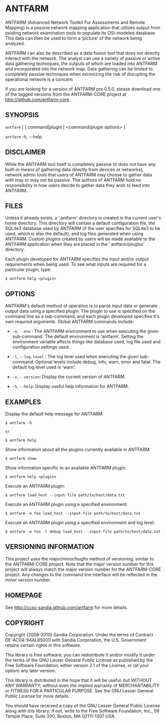 # ANTFARM

ANTFARM (Advanced Network Toolkit For Assessments and Remote Mapping) is a
passive network mapping application that utilizes output from existing network
examination tools to populate its OSI-modeled database. This data can then be
used to form a ‘picture’ of the network being analyzed.

ANTFARM can also be described as a data fusion tool that does not directly
interact with the network. The analyst can use a variety of passive or active
data gathering techniques, the outputs of which are loaded into ANTFARM and
incorporated into the network map. Data gathering can be limited to completely
passive techniques when minimizing the risk of disrupting the operational
network is a concern.

If you are looking for a version of ANTFARM pre 0.5.0, please download one of
the tagged versions from the ANTFARM-CORE project at
http://github.com/antfarm-core.

## SYNOPSIS

`antfarm` [ <global options> ] command|plugin [ <command/plugin options> ]

`antfarm` -h, --help

## DISCLAIMER

While the ANTFARM tool itself is completely passive (it does not have any
built-in means of gathering data directly from devices or networks), network
admin tools that users of ANTFARM may choose to gather data with may or may not
be passive. The authors of ANTFARM hold no responsibility in how users decide to
gather data they wish to feed into ANTFARM.

## FILES

Unless it already exists, a '.antfarm' directory is created in the current
user's home directory. This directory will contain a default configuration file,
the SQLite3 database used by ANTFARM (if the user specifies for SQLite3 to be
used, which is also the default), and log files generated when using ANTFARM.
Custom plugins created by users will be made available to the ANTFARM
application when they are placed in the '.antfarm/plugins' directory.

Each plugin developed for ANTFARM specifies the input and/or output requirements
when being used. To see what inputs are required for a particular plugin, type:

    $ antfarm help <plugin>

## OPTIONS

ANTFARM's default method of operation is to parse input data or generate output
data using a specified plugin. The plugin to use is specified on the command
line as a sub-command, and each plugin developed specifies it's own required
arguments. Global ANTFARM commands include:

  * `-e`, `--env` <env>:
    The ANTFARM environment to use when executing the given sub-command. The
    default environment is 'antfarm'. Setting the environment variable affects
    things like database used, log file used and configuration settings used.

  * `-l`, `--log-level` <level>:
    The log level used when executing the given sub-command. Optional levels
    include debug, info, warn, error and fatal. The default log level used is
    'warn'.

  * `-v`, `--version`:
    Display the current version of ANTFARM.

  * `-h`, `--help`:
    Display useful help information for ANTFARM.

## EXAMPLES

Display the default help message for ANTFARM:

    $ antfarm -h

    or

    $ antfarm help

Show information about all the plugins currently available in ANTFARM:

    $ antfarm show

Show information specific to an available ANTFARM plugin:

    $ antfarm help <plugin>

Execute an ANTFARM plugin:

    $ antfarm load_host --input-file path/to/host/data.txt

Execute an ANTFARM plugin using a specified environment:

    $ antfarm -e foo load_host --input-file path/to/host/data.txt

Execute an ANTFARM plugin using a specified environment and log level:

    $ antfarm -e foo -l debug load_host --input-file path/to/host/data.txt

## VERSIONING INFORMATION

This project uses the major/minor/bugfix method of versioning, similar to the
ANTFARM-CORE project. Note that the major version number for this project will
always match the major version number for the ANTFARM-CORE project. Any changes
to the command line interface will be reflected in the minor version number.

## HOMEPAGE

See http://ccss-sandia.github.com/antfarm for more details.

## COPYRIGHT

Copyright (2008-2010) Sandia Corporation. Under the terms of Contract
DE-AC04-94AL85000 with Sandia Corporation, the U.S. Government retains certain
rights in this software.

This library is free software; you can redistribute it and/or modify it under
the terms of the GNU Lesser General Public License as published by the Free
Software Foundation; either version 2.1 of the License, or (at your option) any
later version.

This library is distributed in the hope that it will be useful, but WITHOUT ANY
WARRANTY; without even the implied warranty of MERCHANTABILITY or FITNESS FOR A
PARTICULAR PURPOSE. See the GNU Lesser General Public License for more details.

You should have received a copy of the GNU Lesser General Public License along
with this library; if not, write to the Free Software Foundation, Inc., 59
Temple Place, Suite 330, Boston, MA 02111-1307 USA.
